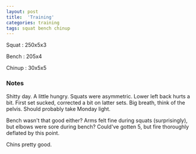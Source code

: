 ```yaml
---
layout: post
title:  'Training'
categories: training
tags: squat bench chinup
---
```


Squat       :   250x5x3

Bench       :   205x4

Chinup      :   30x5x5

### Notes

Shitty day. A little hungry. Squats were asymmetric. Lower left back hurts a bit. First
set sucked, corrected a bit on latter sets. Big breath, think of the pelvis. Should
probably take Monday light.

Bench wasn't that good either? Arms felt fine during squats (surprisingly), but elbows
were sore during bench? Could've gotten 5, but fire thoroughly deflated by this point.

Chins pretty good.
